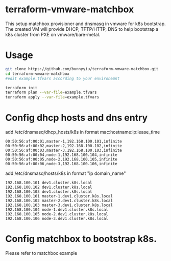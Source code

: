 # terraform-vmware-matchbox
This setup matchbox provisioner and dnsmasq in vmware for k8s bootstrap. The created VM will provide DHCP, TFTP/HTTP, DNS to help bootstrap a k8s cluster from PXE on vmware/bare-metal.

# Usage
```bash
git clone https://github.com/bunnyyiu/terraform-vmware-matchbox.git
cd terraform-vmware-matchbox
#edit example.tfvars according to your environemnt

terraform init
terraform plan --var-file=example.tfvars
terraform apply --var-file=example.tfvars
```

# Config dhcp hosts and dns entry
add /etc/dnsmasq/dhcp_hosts/k8s in format mac:hostname:ip:lease_time
```
00:50:56:af:00:01,master-1,192.168.100.101,infinite
00:50:56:af:00:02,master-2,192.168.100.102,infinite
00:50:56:af:00:03,master-3,192.168.100.103,infinite
00:50:56:af:00:04,node-1,192.168.100.104,infinite
00:50:56:af:00:05,node-2,192.168.100.105,infinite
00:50:56:af:00:06,node-3,192.168.100.106,infinite
```

add /etc/dnsmasq/hosts/k8s in format "ip domain_name"
```
192.168.100.101 dev1.cluster.k8s.local
192.168.100.102 dev1.cluster.k8s.local
192.168.100.103 dev1.cluster.k8s.local
192.168.100.101 master-1.dev1.cluster.k8s.local
192.168.100.102 master-2.dev1.cluster.k8s.local
192.168.100.103 master-3.dev1.cluster.k8s.local
192.168.100.104 node-1.dev1.cluster.k8s.local
192.168.100.105 node-2.dev1.cluster.k8s.local
192.168.100.106 node-3.dev1.cluster.k8s.local
```

# Config matchbox to bootstrap k8s.
Please refer to matchbox example
